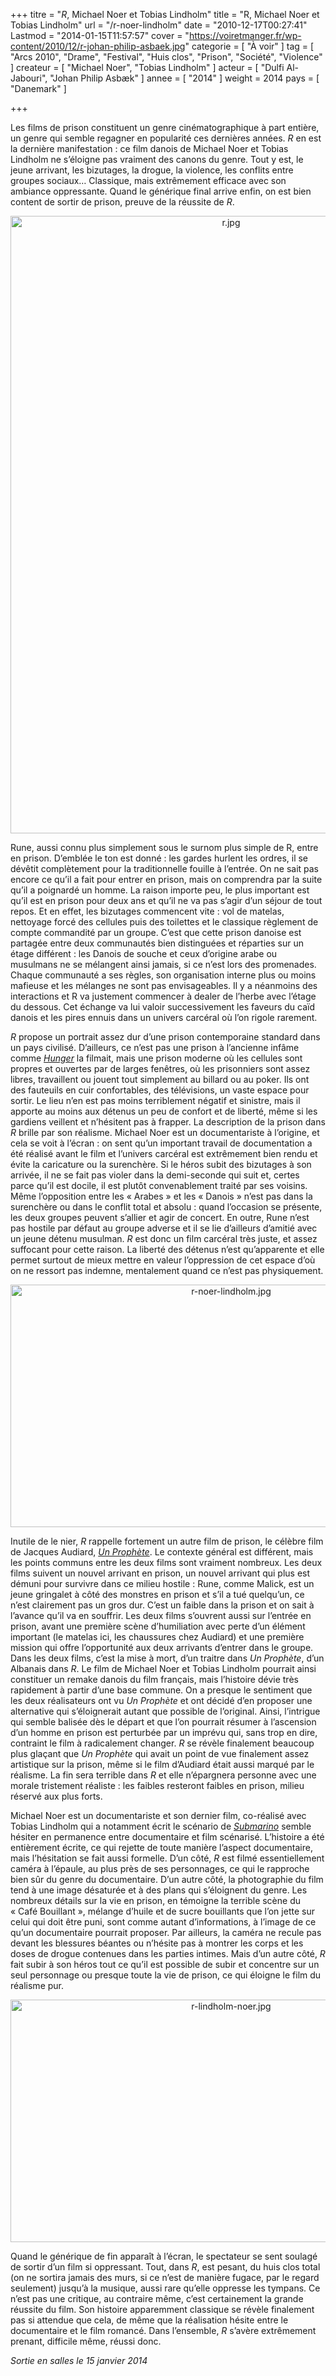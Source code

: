 +++
titre = "<em>R</em>, Michael Noer et Tobias Lindholm"
title = "R, Michael Noer et Tobias Lindholm"
url = "/r-noer-lindholm"
date = "2010-12-17T00:27:41"
Lastmod = "2014-01-15T11:57:57"
cover = "https://voiretmanger.fr/wp-content/2010/12/r-johan-philip-asbaek.jpg"
categorie = [ "À voir" ]
tag = [ "Arcs 2010", "Drame", "Festival", "Huis clos", "Prison", "Société", "Violence" ]
createur = [ "Michael Noer", "Tobias Lindholm" ]
acteur = [ "Dulfi Al-Jabouri", "Johan Philip Asbæk" ]
annee = [ "2014" ]
weight = 2014
pays = [ "Danemark" ]

+++

<p>Les films de prison constituent un genre cinématographique à part entière, un genre qui semble regagner en popularité ces dernières années. <em>R</em> en est la dernière manifestation : ce film danois de Michael Noer et Tobias Lindholm ne s&rsquo;éloigne pas vraiment des canons du genre. Tout y est, le jeune arrivant, les bizutages, la drogue, la violence, les conflits entre groupes sociaux… Classique, mais extrêmement efficace avec son ambiance oppressante. Quand le générique final arrive enfin, on est bien content de sortir de prison, preuve de la réussite de <em>R</em>.</p>
<div style="text-align: center;"><a href="http://www.allocine.fr/film/fichefilm_gen_cfilm=186885.html"><img class="aligncenter" style="border: 0px initial initial;" src="https://voiretmanger.fr/wp-content/2010/12/r.jpg" border="0" alt="r.jpg" width="690" height="988" /></a></div>
<p>Rune, aussi connu plus simplement sous le surnom plus simple de R, entre en prison. D&#8217;emblée le ton est donné : les gardes hurlent les ordres, il se dévêtit complètement pour la traditionnelle fouille à l&rsquo;entrée. On ne sait pas encore ce qu&rsquo;il a fait pour entrer en prison, mais on comprendra par la suite qu&rsquo;il a poignardé un homme. La raison importe peu, le plus important est qu&rsquo;il est en prison pour deux ans et qu&rsquo;il ne va pas s&rsquo;agir d&rsquo;un séjour de tout repos. Et en effet, les bizutages commencent vite : vol de matelas, nettoyage forcé des cellules puis des toilettes et le classique règlement de compte commandité par un groupe. C&rsquo;est que cette prison danoise est partagée entre deux communautés bien distinguées et réparties sur un étage différent : les Danois de souche et ceux d&rsquo;origine arabe ou musulmans ne se mélangent ainsi jamais, si ce n&rsquo;est lors des promenades. Chaque communauté a ses règles, son organisation interne plus ou moins mafieuse et les mélanges ne sont pas envisageables. Il y a néanmoins des interactions et R va justement commencer à dealer de l&rsquo;herbe avec l&rsquo;étage du dessous. Cet échange va lui valoir successivement les faveurs du caïd danois et les pires ennuis dans un univers carcéral où l&rsquo;on rigole rarement.</p>
<p><em>R</em> propose un portrait assez dur d&rsquo;une prison contemporaine standard dans un pays civilisé. D&rsquo;ailleurs, ce n&rsquo;est pas une prison à l&rsquo;ancienne infâme comme <em><a href="https://voiretmanger.fr/2008/11/30/hunger/">Hunger</a></em> la filmait, mais une prison moderne où les cellules sont propres et ouvertes par de larges fenêtres, où les prisonniers sont assez libres, travaillent ou jouent tout simplement au billard ou au poker. Ils ont des fauteuils en cuir confortables, des télévisions, un vaste espace pour sortir. Le lieu n&rsquo;en est pas moins terriblement négatif et sinistre, mais il apporte au moins aux détenus un peu de confort et de liberté, même si les gardiens veillent et n&rsquo;hésitent pas à frapper. La description de la prison dans <em>R</em> brille par son réalisme. Michael Noer est un documentariste à l&rsquo;origine, et cela se voit à l&rsquo;écran : on sent qu&rsquo;un important travail de documentation a été réalisé avant le film et l&rsquo;univers carcéral est extrêmement bien rendu et évite la caricature ou la surenchère. Si le héros subit des bizutages à son arrivée, il ne se fait pas violer dans la demi-seconde qui suit et, certes parce qu&rsquo;il est docile, il est plutôt convenablement traité par ses voisins. Même l&rsquo;opposition entre les &laquo;&nbsp;Arabes&nbsp;&raquo; et les &laquo;&nbsp;Danois&nbsp;&raquo; n&rsquo;est pas dans la surenchère ou dans le conflit total et absolu : quand l&rsquo;occasion se présente, les deux groupes peuvent s&rsquo;allier et agir de concert. En outre, Rune n&rsquo;est pas hostile par défaut au groupe adverse et il se lie d&rsquo;ailleurs d&rsquo;amitié avec un jeune détenu musulman. <em>R</em> est donc un film carcéral très juste, et assez suffocant pour cette raison. La liberté des détenus n&rsquo;est qu&rsquo;apparente et elle permet surtout de mieux mettre en valeur l&rsquo;oppression de cet espace d&rsquo;où on ne ressort pas indemne, mentalement quand ce n&rsquo;est pas physiquement.</p>
<div style="text-align: center;"><img class="aligncenter" src="https://voiretmanger.fr/wp-content/2010/12/r-noer-lindholm.jpg" border="0" alt="r-noer-lindholm.jpg" width="690" height="388" /></div>
<p>Inutile de le nier, <em>R</em> rappelle fortement un autre film de prison, le célèbre film de Jacques Audiard, <em><a href="https://voiretmanger.fr/2009/08/28/un-prophete-audiard/">Un Prophète</a></em>. Le contexte général est différent, mais les points communs entre les deux films sont vraiment nombreux. Les deux films suivent un nouvel arrivant en prison, un nouvel arrivant qui plus est démuni pour survivre dans ce milieu hostile : Rune, comme Malick, est un jeune gringalet à côté des monstres en prison et s&rsquo;il a tué quelqu&rsquo;un, ce n&rsquo;est clairement pas un gros dur. C&rsquo;est un faible dans la prison et on sait à l&rsquo;avance qu&rsquo;il va en souffrir. Les deux films s&rsquo;ouvrent aussi sur l&rsquo;entrée en prison, avant une première scène d&rsquo;humiliation avec perte d&rsquo;un élément important (le matelas ici, les chaussures chez Audiard) et une première mission qui offre l&rsquo;opportunité aux deux arrivants d&rsquo;entrer dans le groupe. Dans les deux films, c&rsquo;est la mise à mort, d&rsquo;un traitre dans <em>Un Prophète</em>, d&rsquo;un Albanais dans <em>R</em>. Le film de Michael Noer et Tobias Lindholm pourrait ainsi constituer un remake danois du film français, mais l&rsquo;histoire dévie très rapidement à partir d&rsquo;une base commune. On a presque le sentiment que les deux réalisateurs ont vu <em>Un Prophète</em> et ont décidé d&rsquo;en proposer une alternative qui s&rsquo;éloignerait autant que possible de l&rsquo;original. Ainsi, l&rsquo;intrigue qui semble balisée dès le départ et que l&rsquo;on pourrait résumer à l&rsquo;ascension d&rsquo;un homme en prison est perturbée par un imprévu qui, sans trop en dire, contraint le film à radicalement changer. <em>R</em> se révèle finalement beaucoup plus glaçant que <em>Un Prophète</em> qui avait un point de vue finalement assez artistique sur la prison, même si le film d&rsquo;Audiard était aussi marqué par le réalisme. La fin sera terrible dans <em>R</em> et elle n&rsquo;épargnera personne avec une morale tristement réaliste : les faibles resteront faibles en prison, milieu réservé aux plus forts.</p>
<p>Michael Noer est un documentariste et son dernier film, co-réalisé avec Tobias Lindholm qui a notamment écrit le scénario de <em><a href="https://voiretmanger.fr/2010/08/25/submarino-vinterberg/">Submarino</a></em> semble hésiter en permanence entre documentaire et film scénarisé. L&rsquo;histoire a été entièrement écrite, ce qui rejette de toute manière l&rsquo;aspect documentaire, mais l&rsquo;hésitation se fait aussi formelle. D&rsquo;un côté, <em>R</em> est filmé essentiellement caméra à l&rsquo;épaule, au plus près de ses personnages, ce qui le rapproche bien sûr du genre du documentaire. D&rsquo;un autre côté, la photographie du film tend à une image désaturée et à des plans qui s&rsquo;éloignent du genre. Les nombreux détails sur la vie en prison, en témoigne la terrible scène du &laquo;&nbsp;Café Bouillant&nbsp;&raquo;, mélange d&rsquo;huile et de sucre bouillants que l&rsquo;on jette sur celui qui doit être puni, sont comme autant d&rsquo;informations, à l&rsquo;image de ce qu&rsquo;un documentaire pourrait proposer. Par ailleurs, la caméra ne recule pas devant les blessures béantes ou n&rsquo;hésite pas à montrer les corps et les doses de drogue contenues dans les parties intimes. Mais d&rsquo;un autre côté, <em>R</em> fait subir à son héros tout ce qu&rsquo;il est possible de subir et concentre sur un seul personnage ou presque toute la vie de prison, ce qui éloigne le film du réalisme pur.</p>
<div style="text-align: center;"><img class="aligncenter" src="https://voiretmanger.fr/wp-content/2010/12/r-lindholm-noer.jpg" border="0" alt="r-lindholm-noer.jpg" width="690" height="388" /></div>
<p>Quand le générique de fin apparaît à l&rsquo;écran, le spectateur se sent soulagé de sortir d&rsquo;un film si oppressant. Tout, dans <em>R</em>, est pesant, du huis clos total (on ne sortira jamais des murs, si ce n&rsquo;est de manière fugace, par le regard seulement) jusqu&rsquo;à la musique, aussi rare qu&rsquo;elle oppresse les tympans. Ce n&rsquo;est pas une critique, au contraire même, c&rsquo;est certainement la grande réussite du film. Son histoire apparemment classique se révèle finalement pas si attendue que cela, de même que la réalisation hésite entre le documentaire et le film romancé. Dans l&rsquo;ensemble, <em>R</em> s&rsquo;avère extrêmement prenant, difficile même, réussi donc.</p>
<p><em>Sortie en salles le 15 janvier 2014</em></p>

